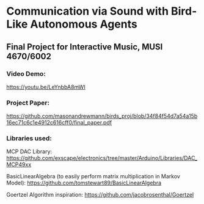 # Communication via Sound with Bird-Like Autonomous Agents
## Final Project for Interactive Music, MUSI 4670/6002 

### Video Demo: 
https://youtu.be/LeYnbbA8mWI

### Project Paper: 
https://github.com/masonandrewmann/birds_proj/blob/34f84f54d7a54a15b16ec71c6c1e4912c616cff0/final_paper.pdf

### Libraries used:

MCP DAC Library: https://github.com/exscape/electronics/tree/master/Arduino/Libraries/DAC_MCP49xx

BasicLinearAlgebra (to easily perform matrix multiplication in Markov Model): https://github.com/tomstewart89/BasicLinearAlgebra

Goertzel Algorithm inspiration: https://github.com/jacobrosenthal/Goertzel
